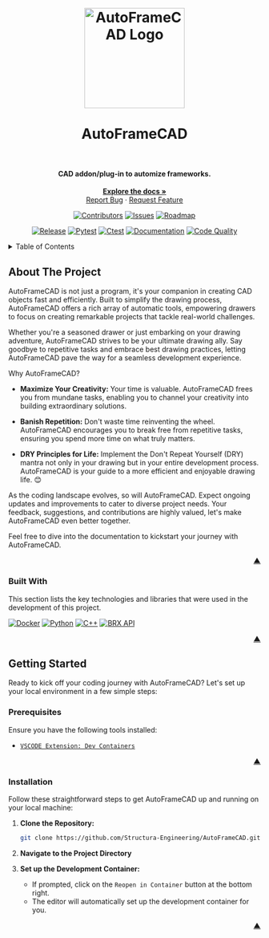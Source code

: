 <a name="readme-top"></a>

<h1 align="center">
  <br>
    <a href="https://structura-engineering.com/">
      <img src="https://github.com/Structura-Engineering/AutoFrameCAD/blob/main/.github/images/favicon.ico" alt="AutoFrameCAD Logo" width="200">
    </a>
  <br><br>
  AutoFrameCAD
  <br>
  <br>
</h1>

<h4 align="center">CAD addon/plug-in to automize frameworks.</h4>

<div align="center">
  <p>
    <a href="https://github.com/Structura-Engineering/AutoFrameCAD/wiki"><strong>Explore the docs »</strong></a>
    <br />
    <a href="https://github.com/Structura-Engineering/AutoFrameCAD/issues">Report Bug</a>
    ·
    <a href="https://github.com/Structura-Engineering/AutoFrameCAD/issues">Request Feature</a>
  </p>
</div>

<div align="center">

[![Contributors][contributors_shield]][contributors_url]
[![Issues][issues_shield]][issues_url]
[![Roadmap][roadmap_shield]][roadmap_url]

</div>
<div align="center">

[![Release][release_shield]][release_url]
[![Pytest][pytest_shield]][pytest_url]
[![Ctest][ctest_shield]][ctest_url]
[![Documentation][documentation_shield]][documentation_url]
[![Code Quality][codequality_shield]][codequality_url]

</div>

<details>
  <summary>Table of Contents</summary>
  <ol>
    <li>
      <a href="#about-the-project">About The Project</a>
      <ul>
        <li><a href="#built-with">Built With</a></li>
      </ul>
    </li>
    <li>
      <a href="#getting-started">Getting Started</a>
      <ul>
        <li><a href="#prerequisites">Prerequisites</a></li>
        <li><a href="#installation">Installation</a></li>
      </ul>
    </li>
    <li><a href="https://github.com/Structura-Engineering/AutoFrameCAD?tab=coc-ov-file">Code of Conduct</a></li>
    <li><a href="https://github.com/Structura-Engineering/AutoFrameCAD/blob/main/CONTRIBUTING.md">Contributing</a></li>
    <li><a href="https://github.com/Structura-Engineering/AutoFrameCAD?tab=AGPL-3.0-1-ov-file">License</a></li>
    <li><a href="https://github.com/Structura-Engineering/AutoFrameCAD?tab=security-ov-file">Security</a></li>
    <li><a href="https://github.com/Structura-Engineering/AutoFrameCAD/blob/main/CHANGELOG.md">Changelog</a></li>
  </ol>
</details>

## About The Project

AutoFrameCAD is not just a program, it's your companion in creating CAD objects fast and efficiently. Built to simplify the drawing process, AutoFrameCAD offers a rich array of automatic tools, empowering drawers to focus on creating remarkable projects that tackle real-world challenges.

Whether you're a seasoned drawer or just embarking on your drawing adventure, AutoFrameCAD strives to be your ultimate drawing ally. Say goodbye to repetitive tasks and embrace best drawing practices, letting AutoFrameCAD pave the way for a seamless development experience.

Why AutoFrameCAD?

- **Maximize Your Creativity:** Your time is valuable. AutoFrameCAD frees you from mundane tasks, enabling you to channel your creativity into building extraordinary solutions.

- **Banish Repetition:** Don't waste time reinventing the wheel. AutoFrameCAD encourages you to break free from repetitive tasks, ensuring you spend more time on what truly matters.

- **DRY Principles for Life:** Implement the Don't Repeat Yourself (DRY) mantra not only in your drawing but in your entire development process. AutoFrameCAD is your guide to a more efficient and enjoyable drawing life. 😊

As the coding landscape evolves, so will AutoFrameCAD. Expect ongoing updates and improvements to cater to diverse project needs. Your feedback, suggestions, and contributions are highly valued, let's make AutoFrameCAD even better together.

Feel free to dive into the documentation to kickstart your journey with AutoFrameCAD.

<p align="right"><a href="#readme-top">▲</a></p>

### Built With

This section lists the key technologies and libraries that were used in the development of this project.

[![Docker][docker_shield]][docker_url]
[![Python][python_shield]][python_url]
[![C++][cpp_shield]][cpp_url]
[![BRX API][brx_api_shield]][brx_api_url]

<p align="right"><a href="#readme-top">▲</a></p>

## Getting Started

Ready to kick off your coding journey with AutoFrameCAD? Let's set up your local environment in a few simple steps:

### Prerequisites

Ensure you have the following tools installed:

- [`VSCODE Extension: Dev Containers`][dev_containers_url]

<p align="right"><a href="#readme-top">▲</a></p>

### Installation

Follow these straightforward steps to get AutoFrameCAD up and running on your local machine:

1. **Clone the Repository:**
   ```sh
   git clone https://github.com/Structura-Engineering/AutoFrameCAD.git
   ```
2. **Navigate to the Project Directory**

3. **Set up the Development Container:**
   - If prompted, click on the `Reopen in Container` button at the bottom right.
   - The editor will automatically set up the development container for you.

<p align="right"><a href="#readme-top">▲</a></p>

[contributors_shield]: https://img.shields.io/github/contributors/Structura-Engineering/AutoFrameCAD?style=for-the-badge&color=blue
[contributors_url]: https://github.com/Structura-Engineering/AutoFrameCAD/graphs/contributors
[issues_shield]: https://img.shields.io/github/issues/Structura-Engineering/AutoFrameCAD?style=for-the-badge&color=yellow
[issues_url]: https://github.com/Structura-Engineering/AutoFrameCAD/issues
[roadmap_shield]: https://img.shields.io/badge/Roadmap-Click%20Me!-purple.svg?style=for-the-badge
[roadmap_url]: https://zube.io/structura-engineering/stenzube/w/taskboard/kanban
[docker_shield]: https://img.shields.io/badge/Docker-2496ED?style=for-the-badge&logo=docker&logoColor=white
[docker_url]: https://docker.com/
[python_shield]: https://img.shields.io/badge/Python-3776AB?style=for-the-badge&logo=python&logoColor=white
[python_url]: https://python.org/
[cpp_shield]: https://img.shields.io/badge/C++-00599C?style=for-the-badge&logo=cplusplus&logoColor=white
[cpp_url]: https://isocpp.org
[brx_api_shield]: https://img.shields.io/badge/BRX%20API-3776AB?style=for-the-badge&logo=librariesdotio&logoColor=white&color=red
[brx_api_url]: https://www.bricsys.com/en-eu/developers
[release_shield]: https://img.shields.io/endpoint?url=https://gist.githubusercontent.com/illyrius666/75d51317191738246cdec92eabcc599f/raw/release_badge.json
[release_url]: https://github.com/Structura-Engineering/AutoFrameCAD/releases
[pytest_shield]: https://img.shields.io/endpoint?url=https://gist.githubusercontent.com/illyrius666/75d51317191738246cdec92eabcc599f/raw/pytest_badge.json
[pytest_url]: https://github.com/Structura-Engineering/AutoFrameCAD/actions
[ctest_shield]: https://img.shields.io/endpoint?url=https://gist.githubusercontent.com/illyrius666/75d51317191738246cdec92eabcc599f/raw/ctest_badge.json
[ctest_url]: https://pypi.org/project/AutoFrameCAD/
[documentation_shield]: https://img.shields.io/endpoint?url=https://gist.githubusercontent.com/illyrius666/75d51317191738246cdec92eabcc599f/raw/docs_badge.json
[documentation_url]: https://github.com/Structura-Engineering/AutoFrameCAD/wiki
[codequality_shield]: https://img.shields.io/endpoint?url=https://gist.githubusercontent.com/illyrius666/75d51317191738246cdec92eabcc599f/raw/code_quality_badge.json
[codequality_url]: -
[dev_containers_url]: https://marketplace.visualstudio.com/items?itemName=ms-vscode-remote.remote-containers
